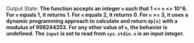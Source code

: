 Output State: **The function accepts an integer `n` such that 1 <= `n` <= 10^6. For `n` equals 1, it returns 1. For `n` equals 2, it returns 0. For `n` >= 3, it uses a dynamic programming approach to calculate and return `dp[n]` with a modulus of 998244353. For any other value of `n`, the behavior is undefined. The `input` is set to read from `sys.stdin`. `n` is an input integer.**